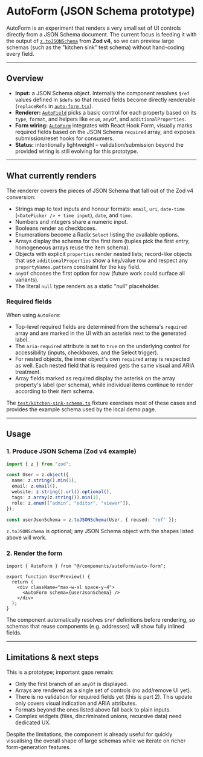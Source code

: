 # AutoForm (JSON Schema prototype)

AutoForm is an experiment that renders a very small set of UI controls directly from a JSON Schema document. The current focus is
feeding it with the output of [`z.toJSONSchema`](https://zod.dev/?id=json-schema) from **Zod v4**, so we can preview large schemas
(such as the "kitchen sink" test schema) without hand-coding every field.

---

## Overview

- **Input:** a JSON Schema object. Internally the component resolves `$ref` values defined in `$defs` so that reused fields become
directly renderable (`replaceRefs` in [`auto-form.tsx`](src/components/autoform/auto-form.tsx)).
- **Renderer:** [`AutoField`](src/components/autoform/auto-field.tsx) picks a basic control for each property based on its `type`,
`format`, and helpers like `enum`, `anyOf`, and `additionalProperties`.
- **Form wiring:** [`AutoForm`](src/components/autoform/auto-form.tsx) integrates with React Hook Form, visually marks required
fields based on the JSON Schema `required` array, and exposes submission/reset hooks for consumers.
- **Status:** intentionally lightweight – validation/submission beyond the provided wiring is still evolving for this prototype.

---

## What currently renders

The renderer covers the pieces of JSON Schema that fall out of the Zod v4 conversion:

- Strings map to text inputs and honour formats: `email`, `uri`, `date-time` (`<DatePicker /> + time input`), `date`, and `time`.
- Numbers and integers share a numeric input.
- Booleans render as checkboxes.
- Enumerations become a Radix `Select` listing the available options.
- Arrays display the schema for the first item (tuples pick the first entry, homogeneous arrays reuse the item schema).
- Objects with explicit `properties` render nested lists; record-like objects that use `additionalProperties` show a key/value row
and respect any `propertyNames.pattern` constraint for the key field.
- `anyOf` chooses the first option for now (future work could surface all variants).
- The literal `null` type renders as a static "null" placeholder.

### Required fields

When using `AutoForm`:

- Top-level required fields are determined from the schema's `required` array and are marked in the UI with an asterisk next to the
  generated label.
- The `aria-required` attribute is set to `true` on the underlying control for accessibility (inputs, checkboxes, and the Select
  trigger).
- For nested objects, the inner object's own `required` array is respected as well. Each nested field that is required gets the same
  visual and ARIA treatment.
- Array fields marked as required display the asterisk on the array property's label (per schema), while individual items continue to
  render according to their item schema.

The [`test/kitchen-sink-schema.ts`](test/kitchen-sink-schema.ts) fixture exercises most of these cases and provides the example
schema used by the local demo page.

---

## Usage

### 1. Produce JSON Schema (Zod v4 example)

```ts
import { z } from "zod";

const User = z.object({
  name: z.string().min(1),
  email: z.email(),
  website: z.string().url().optional(),
  tags: z.array(z.string()).min(1),
  role: z.enum(["admin", "editor", "viewer"]),
});

const userJsonSchema = z.toJSONSchema(User, { reused: "ref" });
```

`z.toJSONSchema` is optional; any JSON Schema object with the shapes listed above will work.

### 2. Render the form

```tsx
import { AutoForm } from "@/components/autoform/auto-form";

export function UserPreview() {
  return (
    <div className="max-w-xl space-y-4">
      <AutoForm schema={userJsonSchema} />
    </div>
  );
}
```

The component automatically resolves `$ref` definitions before rendering, so schemas that reuse components (e.g. addresses) will
show fully inlined fields.

---

## Limitations & next steps

This is a prototype; important gaps remain:

- Only the first branch of an `anyOf` is displayed.
- Arrays are rendered as a single set of controls (no add/remove UI yet).
- There is no validation for required fields yet (this is part 2). This update only covers visual indication and ARIA attributes.
- Formats beyond the ones listed above fall back to plain inputs.
- Complex widgets (files, discriminated unions, recursive data) need dedicated UX.

Despite the limitations, the component is already useful for quickly visualising the overall shape of large schemas while we iterate
on richer form-generation features.
